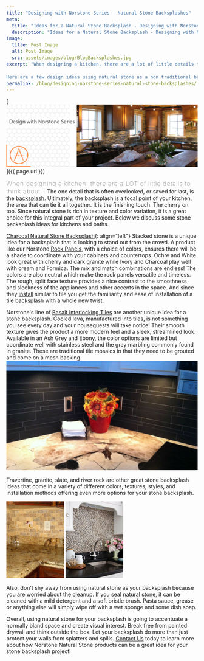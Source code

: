 ```yaml
---
title: "Designing with Norstone Series - Natural Stone Backsplashes"
meta:
  title: "Ideas for a Natural Stone Backsplash - Designing with Norstone"
  description: "Ideas for a Natural Stone Backsplash - Designing with Norstone"
image:
  title: Post Image
  alt: Post Image
  src: assets/images/blog/BlogBacksplashes.jpg
excerpt: "When designing a kitchen, there are a lot of little details to think about - cabinets, countertops, appliances, island or no island, flooring and more. The one detail that is often overlooked, or saved for last, is the backsplash - but it shouldn't be!  The backsplash can tie all the little details together and be the finishing touch on the kitchen.

Here are a few design ideas using natural stone as a non traditional backsplash medium."
permalink: /blog/designing-norstone-series-natural-stone-backsplashes/
---
```


[![Blog Backsplashes](/assets/images/blog/BlogBacksplashes.jpg)]({{ page.url }})

<span style="font-size:16px;font-weight:lighter;letter-spacing:1px">When designing a kitchen, there are a LOT of little details to think about -</span> The one detail that is often overlooked, or saved for last, is the [backsplash](/gallery/application/backsplash/). Ultimately, the backsplash is a focal point of your kitchen, the area that can tie it all together. It is the finishing touch. The cherry on top. Since natural stone is rich in texture and color variation, it is a great choice for this integral part of your project. Below we discuss some stone backsplash ideas for kitchens and baths.

[Charcoal Natural Stone Backsplash](/assets/images/blog/Charcoal-Natural-Stone-Backsplash.jpg){: align="left"} Stacked stone is a unique idea for a backsplash that is looking to stand out from the crowd. A product like our Norstone [Rock Panels](/products/stacked-stone-cladding/), with a choice of colors, ensures there will be a shade to coordinate with your cabinets and countertops. Ochre and White look great with cherry and dark granite while Ivory and Charcoal play well with cream and Formica. The mix and match combinations are endless! The colors are also neutral which make the rock panels versatile and timeless. The rough, split face texture provides a nice contrast to the smoothness and sleekness of the appliances and other accents in the space. And since they [install](/how-to-install-stacked-stone/) similar to tile you get the familiarity and ease of installation of a tile backsplash with a whole new twist.

Norstone's line of [Basalt Interlocking Tiles](/products/modern-wall-tile/) are another unique idea for a stone backsplash. Cooled lava, manufactured into tiles, is not something you see every day and your houseguests will take notice! Their smooth texture gives the product a more modern feel and a sleek, streamlined look. Available in an Ash Grey and Ebony, the color options are limited but coordinate well with stainless steel and the gray marbling commonly found in granite. These are traditional tile mosaics in that they need to be grouted and come on a mesh backing. ![Basalt Natural Stone Backsplash](/assets/images/blog/Basalt-Natural-Stone-Backsplash.jpg)

Travertine, granite, slate, and river rock are other great stone backsplash ideas that come in a variety of different colors, textures, styles, and installation methods offering even more options for your stone backsplash. 

![Natural Stone Travertine Backsplash](/assets/images/blog/Natural-Stone-Travertine-Backspalsh.jpg)
![Natural Stone River Rock Backsplash](/assets/images/blog/Natural-Stone-River-Rock-Backspalsh.jpg)

Also, don't shy away from using natural stone as your backsplash because you are worried about the cleanup. If you seal natural stone, it can be cleaned with a mild detergent and a soft bristle brush. Pasta sauce, grease or anything else will simply wipe off with a wet sponge and some dish soap.

Overall, using natural stone for your backsplash is going to accentuate a normally bland space and create visual interest. Break free from painted drywall and think outside the box. Let your backsplash do more than just protect your walls from splatters and spills. [Contact Us](/contact-us/) today to learn more about how Norstone Natural Stone products can be a great idea for your stone backsplash project!
